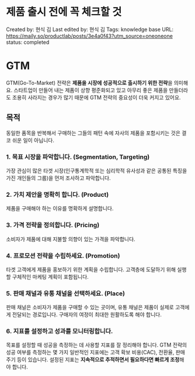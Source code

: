 # 제품 출시 전에 꼭 체크할 것

Created by: 현식 김
Last edited by: 현식 김
Tags: knowledge base
URL: https://maily.so/productlab/posts/3e4a0f43?utm_source=oneoneone
status: completed

# GTM

GTM(Go-To-Market) 전략은 **제품을 시장에 성공적으로 출시하기 위한 전략**을 의미해요. 스타트업이 만들어 내는 제품이 상향 평준화되고 있고 아무리 좋은 제품을 만들더라도 조용히 사라지는 경우가 많기 때문에 GTM 전략의 중요성이 더욱 커지고 있어요.

## 목적

동일한 품목을 반복해서 구매하는 그들의 패턴 속에 자사의 제품을 포함시키는 것은 결코 쉬운 일이 아닙니다.

### **1. 목표 시장을 파악합니다. (Segmentation, Targeting)**

가장 관심이 많은 타겟 시장(인구통계학적 또는 심리학적 유사성과 같은 공통된 특징을 가진 개인들의 그룹)을 먼저 조사하고 파악합니다. 

### **2. 가치 제안을 명확히 합니다. (Product)**

제품을 구매해야 하는 이유를 명확하게 설명합니다.

### **3. 가격 전략을 정의합니다. (Pricing)**

소비자가 제품에 대해 지불할 의향이 있는 가격을 파악합니다.

### **4. 프로모션 전략을 수립하세요. (Promotion)**

타겟 고객에게 제품을 홍보하기 위한 계획을 수립합니다. 고객층에 도달하기 위해 실행할 구체적인 마케팅 계획이 포함됩니다.

### **5. 판매 채널과 유통 채널을 선택하세요. (Place)**

판매 채널은 소비자가 제품을 구매할 수 있는 곳이며, 유통 채널은 제품이 실제로 고객에게 전달되는 경로입니다. 구매자의 여정이 최대한 원활하도록 해야 합니다.

### **6. 지표를 설정하고 성과를 모니터링합니다.**

목표를 설정할 때 성공을 측정하는 데 사용할 지표를 잘 정리해야 합니다. GTM 전략의 성공 여부를 측정하는 몇 가지 일반적인 지표에는 고객 확보 비용(CAC), 전환율, 판매 주기 등이 있습니다. 설정된 지표는 **지속적으로 추적하면서 필요하다면 빠르게 조정**해야 합니다.